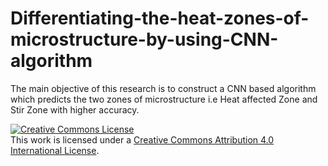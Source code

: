 # Differentiating-the-heat-zones-of-microstructure-by-using-CNN-algorithm
The main objective of this research is to construct a CNN based algorithm which predicts the two zones of microstructure i.e Heat affected Zone and Stir Zone with higher accuracy. 

<a rel="license" href="http://creativecommons.org/licenses/by/4.0/"><img alt="Creative Commons License" style="border-width:0" src="https://i.creativecommons.org/l/by/4.0/88x31.png" /></a><br />This work is licensed under a <a rel="license" href="http://creativecommons.org/licenses/by/4.0/">Creative Commons Attribution 4.0 International License</a>.

